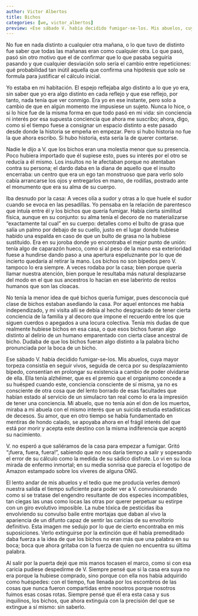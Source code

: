 ```yaml
---
author: Victor Albertos
title: Bichos
categories: [we, victor_albertos]
preview: «Ese sábado V. había decidido fumigar-se-los. Mis abuelos, cuya mayor torpeza consistía en seguir vivos, seguida de cerca por su desplazamiento bípedo, consentían en prolongar su existencia a cambio de poder olvidarse de ella. Ella tenía alzhéimer, que es el premio que el organismo concede a su huésped cuando este, conciencia consciente de sí misma, ya no es consciente de otra cosa que del lento borrado de esas facultades que habían estado al servicio de un simulacro tan real como lo era la impresión de tener una conciencia. Mi abuelo, que no tenía aún el don de los muertos, miraba a mi abuela con el mismo interés que un suicida estudia estadísticas de decesos [...]
---
```


No fue en nada distinto a cualquier otra mañana, o lo que tuvo de distinto fue saber que todas las mañanas eran como cualquier otra. Lo que pasó, pasó sin otro motivo que el de confirmar que lo que pasaba seguiría pasando y que cualquier desviación solo sería el cambio entre repeticiones: qué probabilidad tan inútil aquella que confirma una hipótesis que solo se formula para justificar el cálculo inicial.  

Yo estaba en mi habitación. El espejo reflejaba algo distinto a lo que yo era, sin saber que yo era algo distinto en cada reflejo y que ese reflejo, por tanto, nada tenía que ver conmigo. Era yo en ese instante, pero solo a cambio de que en algún momento me impusiese un sujeto. Nunca lo hice, o si lo hice fue de la misma forma en que todo pasó en mi vida: sin conciencia ni interés por esa supuesta conciencia que ahora me suscribo; ahora, digo, como si el tiempo fuese a consignar un espacio distinto a este pasado desde donde la historia se empeña en empezar. Pero si hubo historia no fue la que ahora escribo. Si hubo historia, esta sería la de querer contarse.

Nadie le dijo a V. que los bichos eran una molestia menor que su presencia. Poco hubiera importado que él supiese esto, pues su interés por el otro se reducía a él mismo. Los insultos no le afectaban porque no atentaban contra su persona; el dardo daba en la diana de aquello que el insulto encerraba: un centro que era un ego tan monstruoso que para verlo solo cabía arrancarse los ojos y entregarlos en mano, de rodillas, postrado ante el monumento que era su alma de su cuerpo.

Iba desnudo por la casa: A veces olía a sudor y otras a lo que huele el sudor cuando se evoca en las pesadillas. Yo pensaba en la relación de parentesco que intuía entre él y los bichos que quería fumigar. Había cierta similitud física, aunque en su conjunto: su alma tenía el decoro de no materializarse “exactamente tal cual” en su cuerpo: detalles como el bulto de grasa que salía un palmo por debajo de su cuello, justo en el lugar donde hubiese habido una espalda en caso de que un bulto de grasa no la hubiese sustituido. Era en su joroba donde yo encontraba el mejor punto de unión: tenía algo de caparazón hueco, como si al peso de la mano esa exterioridad fuese a hundirse dando paso a una apertura espeluznante por lo que de incierto quedaría al retirar la mano. Los bichos no son bípedos pero V. tampoco lo era siempre. A veces rodaba por la casa; bien porque quería llamar nuestra atención, bien porque le resultaba más natural desplazarse del modo en el que sus ancestros lo hacían en ese laberinto de restos humanos que son las cloacas.

No tenía la menor idea de qué bichos quería fumigar, pues desconocía qué clase de bichos estaban asediando la casa. Por aquel entonces me había independizado, y mi visita allí se debía al hecho desgraciado de tener cierta conciencia de la familia y al decoro que impone el recuerdo entre los que siguen cuerdos o apegados a una locura colectiva. Tenía mis dudas de que realmente hubiese bichos en esa casa, o que esos bichos fueran algo distinto al delirio de un humano emparentado con cierta clase ancestral de bicho. Dudaba de que los bichos fueran algo distinto a la palabra bicho pronunciada por la boca de un bicho.

Ese sábado V. había decidido fumigar-se-los. Mis abuelos, cuya mayor torpeza consistía en seguir vivos, seguida de cerca por su desplazamiento bípedo, consentían en prolongar su existencia a cambio de poder olvidarse de ella. Ella tenía alzhéimer, que es el premio que el organismo concede a su huésped cuando este, conciencia consciente de sí misma, ya no es consciente de otra cosa que del lento borrado de esas facultades que habían estado al servicio de un simulacro tan real como lo era la impresión de tener una conciencia. Mi abuelo, que no tenía aún el don de los muertos, miraba a mi abuela con el mismo interés que un suicida estudia estadísticas de decesos. Su amor, que en otro tiempo se había fundamentado en mentiras de hondo calado, se apoyaba ahora en el frágil interés del que está por morir y acepta este destino con la misma indiferencia que aceptó su nacimiento.  

V. no esperó a que saliéramos de la casa para empezar a fumigar. Gritó “¡fuera, fuera, fuera!”, sabiendo que no nos daría tiempo a salir y sopesando el error de su cálculo como la medida de su sádico disfrute. Lo vi en su loca mirada de enfermo inmortal; en su media sonrisa que parecía el logotipo de Amazon estampado sobre los víveres de alguna ONG.

El lento andar de mis abuelos y el tedio que me producía verles demoró nuestra salida el tiempo suficiente para poder ver a V. convulsionando como si se tratase del engendro resultante de dos especies incompatibles, tan ciegas las unas como locas las otras por querer perpetuar su estirpe con un giro evolutivo imposible. La nube tóxica de pesticidas iba envolviendo su convulso baile entre mortajas que daban al vivo la apariencia de un difunto capaz de sentir las caricias de su envoltorio definitivo. Esta imagen me sedujo por lo que de cierto encontraba en mis suposiciones. Verlo extinguirse por la extinción que él había premeditado daba fuerza a la idea de que los bichos no eran más que una palabra en su boca; boca que ahora gritaba con la fuerza de quien no encuentra su última palabra.

Al salir por la puerta dejé que mis manos tocasen el marco, como si con esa caricia pudiese despedirme de V. Siempre pensé que si la casa era suya no era porque la hubiese comprado, sino porque con ella nos había adquirido como huéspedes: con el tiempo, fue llenada por los escombros de las cosas que nunca fueron compartidas entre nosotros porque nosotros fuimos esas cosas rotas. Siempre pensé que él era esta casa y sus inquilinos, los bichos, que ahora extinguía con la precisión del que se extingue a sí mismo: sin saberlo.
